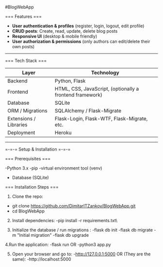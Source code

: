 #BlogWebApp

=== Features ===

- **User authentication & profiles** (register, login, logout, edit profile)  
- **CRUD posts**: Create, read, update, delete blog posts    
- **Responsive UI** (desktop & mobile friendly)   
- **User authorization & permissions** (only authors can edit/delete their own posts)  

---

=== Tech Stack ===

| Layer | Technology |
|-------|------------|
| Backend | Python, Flask |
| Frontend | HTML, CSS, JavaScript, (optionally a frontend framework) |
| Database | SQLite |
| ORM / Migrations | SQLAlchemy / Flask-Migrate 
| Extensions / Libraries | Flask-Login, Flask-WTF, Flask-Migrate, etc. |
| Deployment | Heroku |

---

=-=-= Setup & Installation =-=-=

=== Prerequisites ===

-Python 3.x
-pip
-virtual environment tool (venv)
- Database (SQLite)

=== Installation Steps ===
1. Clone the repo:
  - git clone https://github.com/DimitarITZankov/BlogWebApp.git
  - cd BlogWebApp

2. Install dependencies:
   -pip install -r requirements.txt\

3. Initialize the database / run migrations :
   -flask db init
   -flask db migrate -m "Initial migration"
   -flask db upgrade

4.Run the application:
  -flask run
    OR
  -python3 app.py

5. Open your browser and go to:
   -http://127.0.0.1:5000
     OR (They are the same):
   -http://localhost:5000
